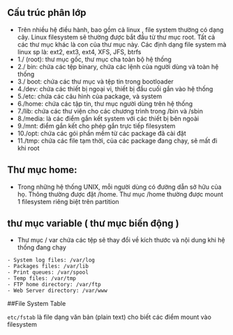 ## Cấu trúc phân lớp 
- Trên nhiều  hệ điều hành, bao gồm  cả linux , file system thường có dạng cây. Linux  filesystem sẽ thường được bắt đầu từ thư mục root. Tất cả các thư mục khác là con của thư mục này. Các định dạng file system mà linux sp là: ext2, ext3, ext4, XFS, JFS, btrfs
- 1./ (root): thư mục gốc, thư mục cha toàn bộ hệ thống
- 2./ bin: chứa các tệp binary, chứa các lệnh của người dùng và toàn hệ thống
- 3./ boot: chứa các thư mục và tệp tin trong bootloader
- 4./dev: chứa các thiết bị ngoại vi, thiết bị đầu cuối gắn vào hệ thống 
- 5./etc: chứa các câu hình của package, và system
- 6./home: chứa các tập tin, thư mục người dùng trên hệ thống 
- 7./lib: chứa các thư viện cho các chương trình trong /bin và /sbin
- 8./media: là các điểm gắn kết system với các thiết bị bên ngoài 
- 9./mnt: điểm  gắn kết cho phép  gắn trực tiếp filesystem
- 10./opt: chứa các gói phần mềm từ các package đã cài đặt 
- 11./tmp: chứa các file tạm thời, của các package đang chạy, sẽ mất đi khi root
## Thư mục  home:
- Trong những hệ thống UNIX, mỗi người dùng có đường dẫn sở hữu của họ. Thông thường được đặt /home.  Thư mục /home thường được mount 1 filesystem riêng biệt trên partition 

## thư mục variable ( thư mục biến động )

-   Thư mục / var chứa các tệp sẽ thay đổi về kích thước và nội dung khi hệ thống đang chạy

```
- System log files: /var/log
- Packages files: /var/lib
- Print queues: /var/spool
- Temp files: /var/tmp
- FTP home directory: /var/ftp
- Web Server directory: /var/www

```

##File System Table

`etc/fstab`  là file dạng văn bản (plain text) cho biết các điểm mount vào filesystem


<!--stackedit_data:
eyJoaXN0b3J5IjpbLTM1NTQyNTg2MywtMTI1MTkwNjU2NSwtMT
c4MTMyNDI0Niw0Nzk2MDcwNDIsMTA3Mjk4ODg5NCwtMTg4MDc3
NDMzLDE0OTkxNzE0NDgsMTkzMDE2ODAxMCwtMzIxNTYzMzQ4LD
E3MzQ0MDQ0MjgsMTU2NzA1NjIyMCwtMTIyMzUyOTIwMywtNjE0
MTY1MzYyLC0xNTU3MjIzODk2LDEwOTc5OTc4ODUsNDQxNjkzMD
UyLDE4NTY4NzEyODMsOTYyNzI0OTY3LC0yMDg4NzQ2NjEyLDE1
ODg5MzMwNl19
-->